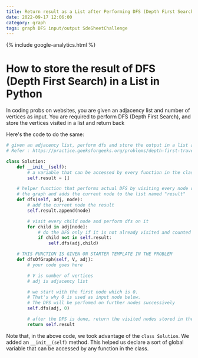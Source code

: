 ```yaml
---
title: Return result as a List after Performing DFS (Depth First Search) in Python
date: 2022-09-17 12:06:00
category: graph
tags: graph DFS input/output SdeSheetChallenge 
---
```

{% include google-analytics.html %}

# How to store the result of DFS (Depth First Search) in a List in Python

In coding probs on websites, you are given an adjacency list and number of vertices as input. You are required to perform DFS (Depth First Search), and store the vertices visited in a list and return back

Here's the code to do the same:
```python
# given an adjacency list, perform dfs and store the output in a list and return it
# Refer : https://practice.geeksforgeeks.org/problems/depth-first-traversal-for-a-graph/1

class Solution:
	def __init__(self):
		# a variable that can be accessed by every function in the class
		self.result = []

	# helper function that performs actual DFS by visiting every node of 
	# the graph and adds the current node to the list named "result"
	def dfs(self, adj, node):
		# add the current node the result
		self.result.append(node)

		# visit every child node and perform dfs on it
		for child in adj[node]:
			# do the DFS only if it is not already visited and counted in the result
			if child not in self.result:
				self.dfs(adj,child)

	# THIS FUNCTION IS GIVEN ON STARTER TEMPLATE IN THE PROBLEM
	def dfsOfGraph(self, V, adj):
		# your code goes here

		# V is number of vertices
		# adj is adjacency list

		# we start with the first node which is 0. 
		# That's why 0 is used as input node below. 
		# The DFS will be perfomed on further nodes successively
		self.dfs(adj, 0)

		# after the DFS is done, return the visited nodes stored in the result
		return self.result
```

Note that, in the above code, we took advantage of the `class Solution`. We added an `__init__(self)` method. This helped us declare a sort of global variable that can be accessed by any function in the class.
